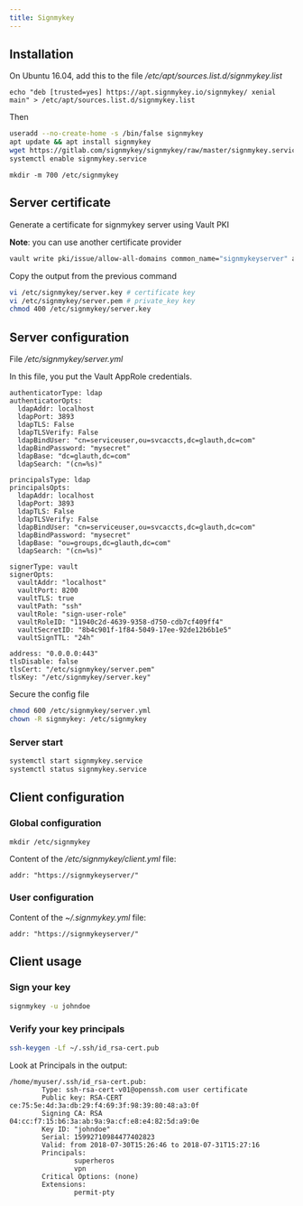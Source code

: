 ```yaml
---
title: Signmykey
---
```


## Installation

On Ubuntu 16.04, add this to the file */etc/apt/sources.list.d/signmykey.list*
```
echo "deb [trusted=yes] https://apt.signmykey.io/signmykey/ xenial main" > /etc/apt/sources.list.d/signmykey.list
``` 

Then 

```sh
useradd --no-create-home -s /bin/false signmykey
apt update && apt install signmykey
wget https://gitlab.com/signmykey/signmykey/raw/master/signmykey.service -O /etc/systemd/system/signmykey.service
systemctl enable signmykey.service
``` 

```
mkdir -m 700 /etc/signmykey
```

## Server certificate

Generate a certificate for signmykey server using Vault PKI

**Note**: you can use another certificate provider

```sh
vault write pki/issue/allow-all-domains common_name="signmykeyserver" alt_names="localhost" ip_sans="127.0.0.1"
```

Copy the output from the previous command
```sh
vi /etc/signmykey/server.key # certificate key
vi /etc/signmykey/server.pem # private_key key
chmod 400 /etc/signmykey/server.key
```

## Server configuration

File */etc/signmykey/server.yml*

In this file, you put the Vault AppRole credentials.

```
authenticatorType: ldap
authenticatorOpts:
  ldapAddr: localhost
  ldapPort: 3893
  ldapTLS: False
  ldapTLSVerify: False
  ldapBindUser: "cn=serviceuser,ou=svcaccts,dc=glauth,dc=com"
  ldapBindPassword: "mysecret"
  ldapBase: "dc=glauth,dc=com"
  ldapSearch: "(cn=%s)"

principalsType: ldap
principalsOpts:
  ldapAddr: localhost
  ldapPort: 3893
  ldapTLS: False
  ldapTLSVerify: False
  ldapBindUser: "cn=serviceuser,ou=svcaccts,dc=glauth,dc=com"
  ldapBindPassword: "mysecret"
  ldapBase: "ou=groups,dc=glauth,dc=com"
  ldapSearch: "(cn=%s)"

signerType: vault
signerOpts:
  vaultAddr: "localhost"
  vaultPort: 8200
  vaultTLS: true
  vaultPath: "ssh"
  vaultRole: "sign-user-role"
  vaultRoleID: "11940c2d-4639-9358-d750-cdb7cf409ff4"
  vaultSecretID: "8b4c901f-1f84-5049-17ee-92de12b6b1e5"
  vaultSignTTL: "24h"

address: "0.0.0.0:443"
tlsDisable: false
tlsCert: "/etc/signmykey/server.pem" 
tlsKey: "/etc/signmykey/server.key"
```

Secure the config file

```sh
chmod 600 /etc/signmykey/server.yml
chown -R signmykey: /etc/signmykey
```

### Server start

```sh
systemctl start signmykey.service
systemctl status signmykey.service
``` 

## Client configuration

### Global configuration

```
mkdir /etc/signmykey
```

Content of the */etc/signmykey/client.yml* file:

```
addr: "https://signmykeyserver/"
```

### User configuration

Content of the *~/.signmykey.yml* file:

```
addr: "https://signmykeyserver/"
```

## Client usage

### Sign your key

```sh
signmykey -u johndoe
```

### Verify your key principals

```sh
ssh-keygen -Lf ~/.ssh/id_rsa-cert.pub
```

Look at Principals in the output:
```
/home/myuser/.ssh/id_rsa-cert.pub:
        Type: ssh-rsa-cert-v01@openssh.com user certificate
        Public key: RSA-CERT ce:75:5e:4d:3a:db:29:f4:69:3f:98:39:80:48:a3:0f
        Signing CA: RSA 04:cc:f7:15:b6:3a:ab:9a:9a:cf:e8:e4:82:5d:a9:0e
        Key ID: "johndoe"
        Serial: 15992710984477402823
        Valid: from 2018-07-30T15:26:46 to 2018-07-31T15:27:16
        Principals: 
                superheros
                vpn
        Critical Options: (none)
        Extensions: 
                permit-pty
```